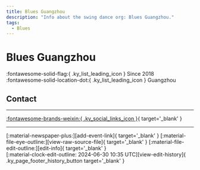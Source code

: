 ```yaml
---
title: Blues Guangzhou
description: "Info about the swing dance org: Blues Guangzhou."
tags:
  - Blues
---
```


# Blues Guangzhou

:fontawesome-solid-flag:{ .ky_list_leading_icon } Since 2018  
:fontawesome-solid-location-dot:{ .ky_list_leading_icon } Guangzhou  


## Contact


---

 [:fontawesome-brands-weixin:{ .ky_social_links_icon }](# "Blues Guangzhou"){ target='_blank' }

---

<div class="ky_page_footer" markdown>
<div class="ky_page_footer_trailing" markdown="span">
[:material-newspaper-plus:][add-event-link]{ target='_blank' }
[:material-file-eye-outline:][view-raw-source-file]{ target='_blank' }
[:material-file-edit-outline:][edit-info]{ target='_blank' }
</div>
<div class="ky_page_footer_leading" markdown="span">
[:material-clock-edit-outline: 2024-06-30 10:35 UTC][view-edit-history]{ .ky_page_footer_history_button target='_blank' }
</div>
</div>

[add-event-link]: https://github.com/swingdance/events/issues/new?assignees=&labels=add+event&projects=&template=02-add_entity.yml&title=%5Bcn%5D%20%3CName%3E&region=cn&province=Guangdong&city=Guangzhou&org_id=blues-guang-zhou "Add Event"
[view-raw-source-file]: https://github.com/swingdance/orgs/blob/main/cn/blues-guang-zhou.json "View Raw Source File"
[edit-info]: https://github.com/swingdance/orgs/issues/new?assignees=&labels=update+org&projects=&template=03-update_entity.yml&title=%5Bcn%5D%20Blues%20Guangzhou&region=cn&id=blues-guang-zhou&name=Blues%20Guangzhou "Edit Info"

[view-edit-history]: https://github.com/swingdance/orgs/commits/main/cn/blues-guang-zhou.json "View Edit History"
